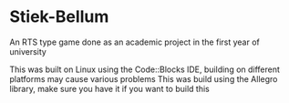 # Stiek-Bellum
An RTS type game done as an academic project in the first year of university


This was built on Linux using the Code::Blocks IDE, building on different platforms may cause various problems
This was build using the Allegro library, make sure you have it if you want to build this
